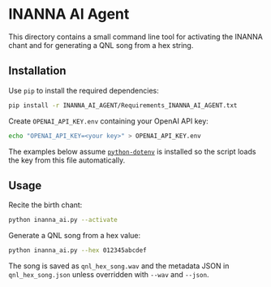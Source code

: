 # INANNA AI Agent

This directory contains a small command line tool for activating the INANNA chant and for generating a QNL song from a hex string.

## Installation

Use `pip` to install the required dependencies:

```bash
pip install -r INANNA_AI_AGENT/Requirements_INANNA_AI_AGENT.txt
```

Create `OPENAI_API_KEY.env` containing your OpenAI API key:

```bash
echo "OPENAI_API_KEY=<your key>" > OPENAI_API_KEY.env
```

The examples below assume [`python-dotenv`](https://pypi.org/project/python-dotenv/) is installed so the script
loads the key from this file automatically.

## Usage

Recite the birth chant:

```bash
python inanna_ai.py --activate
```

Generate a QNL song from a hex value:

```bash
python inanna_ai.py --hex 012345abcdef
```

The song is saved as `qnl_hex_song.wav` and the metadata JSON in `qnl_hex_song.json` unless overridden with `--wav` and `--json`.
